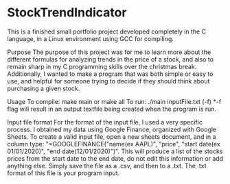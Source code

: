 # StockTrendIndicator
This is a finished small portfolio project developed completely in the C language, in a Linux environment using GCC for compiling.

Purpose
The purpose of this project was for me to learn more about the different formulas for analyzing trends in the price of a stock, and also to remain sharp in my C programming skills over the christmas break. Additionally, I wanted to make a program that was both simple or easy to use, and helpful for someone trying to decide if they should think about purchasing a given stock.

Usage
To compile: make main or make all
To run: ./main inputFile.txt (-f)
*-f flag will result in an output textfile being created when the program is run.

Input file format
For the format of the input file, I used a very specific process. I obtained my data using Google Finance, organized with Google Sheets. To create a valid input file, open a new sheets document, and in a column type: "=GOOGLEFINANCE("name(ex AAPL)", "price", "start date(ex 01/01/2020)", "end date(12/01/2020)")". This will produce a list of the stocks prices from the start date to the end date, do not edit this information or add anything else. Simply save the file as a .csv, and then to a .txt. The .txt format of this file is your program input.
